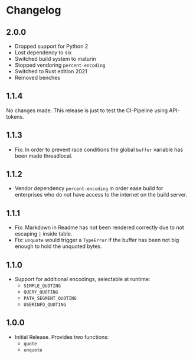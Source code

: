 Changelog
=========

2.0.0
-----

* Dropped support for Python 2
* Lost dependency to six
* Switched build system to maturin
* Stopped vendoring `percent-encoding`
* Switched to Rust edition 2021
* Removed benches

1.1.4
-----

No changes made. This release is just to test the CI-Pipeline using API-tokens.

1.1.3
-----

* Fix: In order to prevent race conditions the global `buffer` variable has been made threadlocal.

1.1.2
-----

* Vendor dependency `percent-encoding` in order ease build for enterprises who do not have access to the internet on the build server.

1.1.1
-----

* Fix: Markdown in Readme has not been rendered correctly due to not escaping `|` inside table.
* Fix: `unquote` would trigger a `TypeError` if the buffer has been not big enough to hold the unquoted bytes.

1.1.0
-----

* Support for additional encodings, selectable at runtime:
  * `SIMPLE_QUOTING`
  * `QUERY_QUOTING`
  * `PATH_SEGMENT_QUOTING`
  * `USERINFO_QUOTING`

1.0.0
-----

* Initial Release. Provides two functions:
  * `quote`
  * `unquote`
